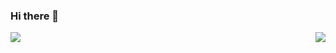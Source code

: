 ### Hi there 👋

<img align="left" src="https://github-readme-stats.vercel.app/api?username=kano0222&show_icons=true&hide_border=true">
<img align="right" src="https://github-readme-stats.vercel.app/api/top-langs/?username=kano0222&hide_border=true">   
<!--
**kano0222/kano0222** is a ✨ _special_ ✨ repository because its `README.md` (this file) appears on your GitHub profile.

Here are some ideas to get you started:

- 🔭 I’m currently working on ...
- 🌱 I’m currently learning ...
- 👯 I’m looking to collaborate on ...
- 🤔 I’m looking for help with ...
- 💬 Ask me about ...
- 📫 How to reach me: ...
- 😄 Pronouns: ...
- ⚡ Fun fact: ...
-->
